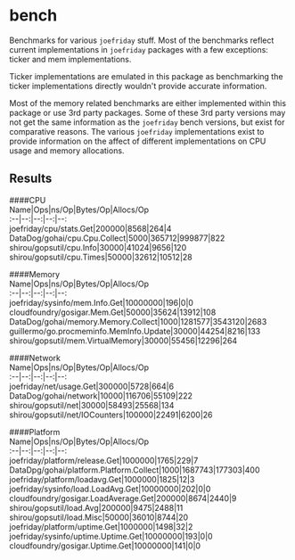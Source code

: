 bench
=====

Benchmarks for various `joefriday` stuff.  Most of the benchmarks reflect current implementations in `joefriday` packages with a few exceptions: ticker and mem implementations.

Ticker implementations are emulated in this package as benchmarking the ticker implementations directly wouldn't provide accurate information.

Most of the memory related benchmarks are either implemented within this package or use 3rd party packages.  Some of these 3rd party versions may not get the same information as the `joefriday` bench versions, but exist for comparative reasons.  The various `joefriday` implementations exist to provide information on the affect of different implementations on CPU usage and memory allocations.  

## Results
####CPU  
Name|Ops|ns/Op|Bytes/Op|Allocs/Op  
:--|--:|--:|--:|--:  
joefriday/cpu/stats.Get|200000|8568|264|4  
DataDog/gohai/cpu.Cpu.Collect|5000|365712|999877|822  
shirou/gopsutil/cpu.Info|30000|41024|9656|120  
shirou/gopsutil/cpu.Times|50000|32612|10512|28  

####Memory  
Name|Ops|ns/Op|Bytes/Op|Allocs/Op  
:--|--:|--:|--:|--:  
joefriday/sysinfo/mem.Info.Get|10000000|196|0|0  
cloudfoundry/gosigar.Mem.Get|50000|35624|13912|108  
DataDog/gohai/memory.Memory.Collect|1000|1281577|3543120|2683  
guillermo/go.procmeminfo.MemInfo.Update|30000|44254|8216|133  
shirou/gopsutil/mem.VirtualMemory|30000|55456|12296|264  

####Network  
Name|Ops|ns/Op|Bytes/Op|Allocs/Op  
:--|--:|--:|--:|--:  
joefriday/net/usage.Get|300000|5728|664|6  
DataDog/gohai/network|10000|116706|55109|222  
shirou/gopsutil/net|30000|58493|25568|134  
shirou/gopsutil/net/IOCounters|100000|22491|6200|26  

####Platform  
Name|Ops|ns/Op|Bytes/Op|Allocs/Op  
:--|--:|--:|--:|--:  
joefriday/platform/release.Get|1000000|1765|229|7  
DataDpg/gohai/platform.Platform.Collect|1000|1687743|177303|400  
joefriday/platform/loadavg.Get|1000000|1825|12|3  
joefriday/sysinfo/load.LoadAvg.Get|10000000|202|0|0  
cloudfoundry/gosigar.LoadAverage.Get|200000|8674|2440|9  
shirou/gopsutil/load.Avg|200000|9475|2488|11  
shirou/gopsutil/load.Misc|50000|36010|8744|20  
joefriday/platform/uptime.Get|1000000|1498|32|2  
joefriday/sysinfo/uptime.Uptime.Get|10000000|193|0|0  
cloudfoundry/gosigar.Uptime.Get|10000000|141|0|0  
